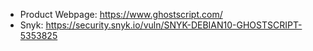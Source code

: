 - Product Webpage: https://www.ghostscript.com/
- Snyk: https://security.snyk.io/vuln/SNYK-DEBIAN10-GHOSTSCRIPT-5353825
